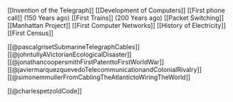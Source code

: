 [[Invention of the Telegraph]]
[[Development of Computers]] 
[[First phone call]] (150 Years ago)
[[First Trains]] (200 Years ago)
[[Packet Switching]] 
[[Manhattan Project]] 
[[First Computer Networks]] 
[[History of Electricity]] 
[[First Census]] 

[[@pascalgrisetSubmarineTelegraphCables]] 
[[@johntullyAVictorianEcologicalDisaster]] 
[[@jonathancoopersmithFirstPatenttoFirstWorldWar]] 
[[@javiermarquezquevedoTelecommunicationandColonialRivalry]] 
[[@simonemmullerFromCablingTheAtlantictoWiringTheWorld]] 

[[@charlespetzoldCode]] 